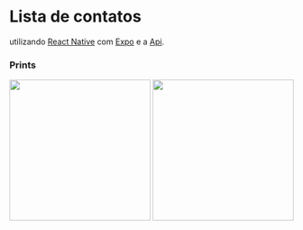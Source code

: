 # Lista de contatos

utilizando [React Native](https://reactnative.dev/docs/getting-started) com [Expo](https://expo.dev) e a [Api](https://randomuser.me/).

### Prints
<p>
  <img src="https://user-images.githubusercontent.com/17071599/126574503-07601c1e-3750-40b8-9677-08e8f25b670a.png" width="250">
  <img src="https://user-images.githubusercontent.com/17071599/126574511-cf3c4f4c-b807-4049-80c8-a4d3528932b9.png" width="250">
</p>

